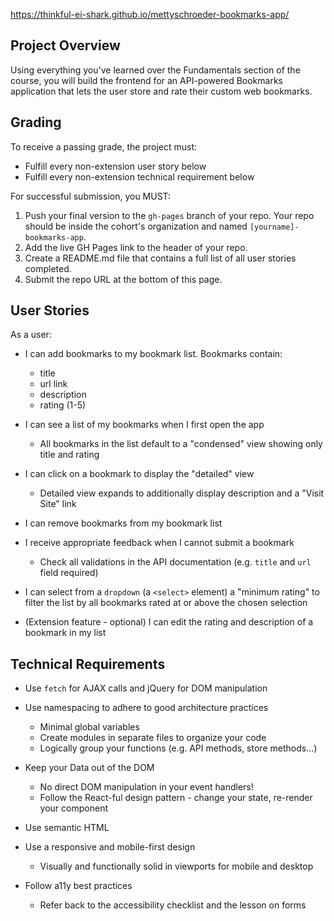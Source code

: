 https://thinkful-ei-shark.github.io/mettyschroeder-bookmarks-app/

## Project Overview ##
Using everything you've learned over the Fundamentals section of the course, you will build the frontend for an API-powered Bookmarks application that lets the user store and rate their custom web bookmarks.

## Grading ##
To receive a passing grade, the project must:
- Fulfill every non-extension user story below
- Fulfill every non-extension technical requirement below

For successful submission, you MUST:
1. Push your final version to the `gh-pages` branch of your repo. Your repo should be inside the cohort's organization and named `[yourname]-bookmarks-app`.
2. Add the live GH Pages link to the header of your repo.
3. Create a README.md file that contains a full list of all user stories completed.
4. Submit the repo URL at the bottom of this page.

## User Stories ##
As a user:

  - I can add bookmarks to my bookmark list. Bookmarks contain:

    - title
    - url link
    - description
    - rating (1-5)

  - I can see a list of my bookmarks when I first open the app

    - All bookmarks in the list default to a "condensed" view showing only title and rating

  - I can click on a bookmark to display the "detailed" view

    - Detailed view expands to additionally display description and a "Visit Site" link

  - I can remove bookmarks from my bookmark list

  - I receive appropriate feedback when I cannot submit a bookmark

    - Check all validations in the API documentation (e.g. `title` and `url` field required)

  - I can select from a `dropdown` (a `<select>` element) a "minimum rating" to filter the list by all bookmarks rated at or above the chosen selection

  - (Extension feature - optional) I can edit the rating and description of a bookmark in my list

## Technical Requirements ##
  - Use `fetch` for AJAX calls and jQuery for DOM manipulation

  - Use namespacing to adhere to good architecture practices

    - Minimal global variables
    - Create modules in separate files to organize your code
    - Logically group your functions (e.g. API methods, store methods...)

  - Keep your Data out of the DOM

    - No direct DOM manipulation in your event handlers!
    - Follow the React-ful design pattern - change your state, re-render your component

  - Use semantic HTML

  - Use a responsive and mobile-first design

    - Visually and functionally solid in viewports for mobile and desktop

  - Follow a11y best practices

    - Refer back to the accessibility checklist and the lesson on forms

